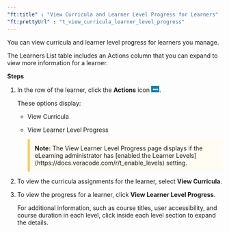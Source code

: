 ```yaml
---
"ft:title" : "View Curricula and Learner Level Progress for Learners"
"ft:prettyUrl" : "t_view_curricula_learner_level_progress"
---
```


You can view curricula and learner level progress for learners you manage.

The Learners List table includes an Actions column that you can expand to view more information for a learner.

<p font-size="13pt"><b>Steps</b></p>

1.  In the row of the learner, click the **Actions** icon ![](../images/actions-button.png).

    These options display:

    -   View Curricula
    -   View Learner Level Progress

        <p style="background-color:#FFFCF3; padding: 12px; border-left: 5px solid #F7CD55;"><b>Note:</b> The View Learner Level Progress page displays if the eLearning administrator has [enabled the Learner Levels](https://docs.veracode.com/r/t_enable_levels) setting.</p>

2.  To view the curricula assignments for the learner, select **View Curricula**.

3.  To view the progress for a learner, click **View Learner Level Progress**.

    For additional information, such as course titles, user accessibility, and course duration in each level, click inside each level section to expand the details.
